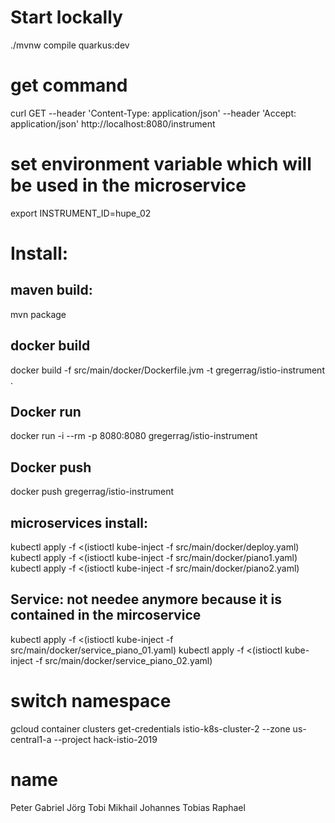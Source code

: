 
# Start lockally
./mvnw compile quarkus:dev

# get command
curl GET --header 'Content-Type: application/json' --header 'Accept: application/json' http://localhost:8080/instrument

# set environment variable which will be used in the microservice
export INSTRUMENT_ID=hupe_02

# Install:
## maven build:
mvn package

## docker build
docker build -f src/main/docker/Dockerfile.jvm -t gregerrag/istio-instrument .

## Docker run
docker run -i --rm -p 8080:8080 gregerrag/istio-instrument

## Docker push
docker push gregerrag/istio-instrument

## microservices install:
kubectl apply -f <(istioctl kube-inject -f src/main/docker/deploy.yaml)
kubectl apply -f <(istioctl kube-inject -f src/main/docker/piano1.yaml)
kubectl apply -f <(istioctl kube-inject -f src/main/docker/piano2.yaml)

## Service: not needee anymore because it is contained in the mircoservice
kubectl apply -f <(istioctl kube-inject -f src/main/docker/service_piano_01.yaml)
kubectl apply -f <(istioctl kube-inject -f src/main/docker/service_piano_02.yaml)

# switch namespace 
gcloud container clusters get-credentials istio-k8s-cluster-2 --zone  us-central1-a --project hack-istio-2019

# name
Peter Gabriel  Jörg Tobi Mikhail Johannes Tobias Raphael